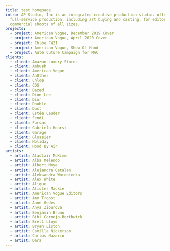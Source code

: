 ```yaml
---
title: test homepage
intro: AP Studio, Inc is an integrated creative production studio. offering
  full-service production, including art buying and casting, for editorial and
  commercial shoots of all sizes.
projects:
  - project: American Vogue, December 2019 Cover
  - project: American Vogue, April 2020 Cover
  - project: Chloe FW21
  - project: American Vogue, Show Of Hand
  - project: Aute Cuture Campaign for MAC
clients:
  - client: Amazon Luxury Stores
  - client: Ambush
  - client: American Vogue
  - client: AnOther
  - client: Chloe
  - client: COS
  - client: Dazed
  - client: Dion Lee
  - client: Dior
  - client: Double
  - client: Dust
  - client: Estée Lauder
  - client: Fendi
  - client: Fursac
  - client: Gabriela Hearst
  - client: Garage
  - client: Glossier
  - client: Holiday
  - client: Hood By Air
artists:
  - artist: Alastair McKimm
  - artist: Alba Melendo
  - artist: Albert Moya
  - artist: Alejandra Catalan
  - artist: Aleksandra Woroniecka
  - artist: Alex White
  - artist: Alique
  - artist: Alister Mackie
  - artist: American Vogue Editors
  - artist: Amy Troost
  - artist: Anne Gedes
  - artist: Anya Ziourova
  - artist: Benjamin Bruno
  - artist: Bibi Cornejo-Borthwick
  - artist: Brett Lloyd
  - artist: Bryan Liston
  - artist: Camilla Nickerson
  - artist: Carlos Nazario
  - artist: Dara
---
```

